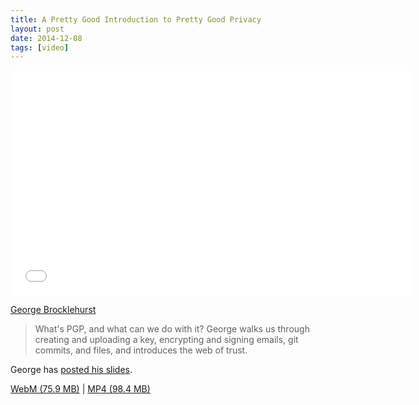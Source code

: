 ```yaml
---
title: A Pretty Good Introduction to Pretty Good Privacy
layout: post
date: 2014-12-08
tags: [video]
---
```


<iframe width="640" height="360" src="//www.youtube.com/embed/Lq-yKJFHJpk" frameborder="0" allowfullscreen></iframe>

[George Brocklehurst]

> What's PGP, and what can we do with it? George walks us through
> creating and uploading a key, encrypting and signing emails, git
> commits, and files, and introduces the web of trust.

George has [posted his slides].

[WebM (75.9 MB)](https://s3-us-west-2.amazonaws.com/emacsnyc/videos/a-pretty-good-introduction-to-pretty-good-privacy.webm) |
[MP4 (98.4 MB)](https://s3-us-west-2.amazonaws.com/emacsnyc/videos/a-pretty-good-introduction-to-pretty-good-privacy.mp4)

[George Brocklehurst]: http://www.georgebrock.com/
[posted his slides]: https://georgebrock.github.io/talks/pretty-good-introduction/

